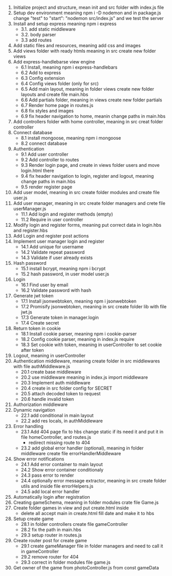 1. Initialize project and structure, mean init and src folder with index.js file 
2. Setup dev environment meaning npm i -D nodemon and in package.js change "test" to "start": "nodemon src/index.js" and we test the server
3. Install and setup express meaning npm i express
    * 3.1. add static middleware
    * 3.2. body parser
    * 3.3 add routes
4. Add static files and resources, meaning add css and images 
5. Add views folder with ready htmls meaning in src create new folder views 
6. Add express-handlebarse view engine
    * 6.1 Install, meaning npm i express-handlebars
    * 6.2 Add to express
    * 6.3 Config extension
    * 6.4 Config views folder (only for src)
    * 6.5 Add main layout, meaning in folder views create new folder layouts and create file main.hbs 
    * 6.6 Add partials folder, meaning in views create new folder partials 
    * 6.7 Render home page in routes.js
    * 6.8 fix styles and images
    * 6.9 fix header navigation to home, meanin change paths in main.hbs
7. Add controllers folder with home controller, meaning in src creat folder controller
8. Connect database
    * 8.1 install mongoose, meaning npm i mongoose
    * 8.2 connect database
9. Authentication 
    * 9.1 Add user controller
    * 9.2 Add controller to routes
    * 9.3 Render login page, and create in views folder users and move login.html there 
    * 9.4 fix header navigation to login, register and logout, meaning change paths in main.hbs
    * 9.5 render register page 
10. Add user model, meaning in src create folder modules and create file user.js
11. Add user manager, meaning in src create folder managers and crete file userManager.js
    * 11.1 Add login and register methods (empty)
    * 11.2 Require in user controller
12. Modify login and register forms, meaning put correct data in login.hbs and register.hbs
13. Add Login and register post actions
14. Implement user manager login and register
    * 14.1 Add unique for username
    * 14.2 Validate repeat password
    * 14.3 Validate if user already exists
15. Hash password
    * 15.1 install bcrypt, meaning npm i bcrypt
    * 15.2 hash password, in user model user.js
16. Login
    * 16.1 Find user by email
    * 16.2 Validate password with hash
17. Generate jwt token
    * 17.1 Install jsonwebtoken, meaning npm i jsonwebtoken
    * 17.2 Promisify jsonwebtoken, meaning in src create folder lib with file jwt.js
    * 17.3 Generate token in manager.login
    * 17.4 Create secret
18. Return token in cookie
    * 18.1 Install cookie parser, meaning npm i cookie-parser
    * 18.2 Config cookie parser, meaning in index.js require
    * 18.3 Set cookie with token, meaning in userController to set cookie after token
19. Logout, meaning in userController
20. Authentication middleware, meaning create folder in src middlewares with file authMiddleware.js
    * 20.1 create base middleware
    * 20.2 use middleware meaning in index.js import middleware
    * 20.3 Implement auth middleware
    * 20.4 create in src folder config for SECRET
    * 20.5 attach decoded token to request
    * 20.6 handle invalid token
21. Authorization middleware
22. Dynamic navigation
    * 22.1 add conditional in main layout
    * 22.2 add res locals, in authMiddleware
23. Error handling
    * 23.1 Add 404 page fix to hbs change static if its need it and put it in file homeController, and routes.js
        * redirect missing route to 404
    * 23.2 add global error handler (optional), meaning in folder middleware create file errorHandlerMiddleware
24. Show error notifications
    * 24.1 Add error container to main layout
    * 24.2 Show error container conditionaly
    * 24.3 pass error to render
    * 24.4 optionally error message extractor, meaning in src create folder utils and inside file errorHelpers.js
    * 24.5 add local error handler
25. Automatically login after registration
26. Creating gameSchema, meaning in folder modules crate file Game.js
27. Create folder games in view and put create.html inside
    * delete all accept main in create.html fill date and make it to hbs 
28. Setup create game 
    * 28.1 in folder controllers create file gameController
    * 28.2 fix the path in main.hbs
    * 29.3 setup router in routes.js
29. Create router post for create game
    * 29.1 create gameManager file in folder managers and need to call it in gameController
    * 29.2 remove router for 404 
    * 29.3 correct in folder modules file game.js
30. Get owner of the game from photoController.js from const gameData

